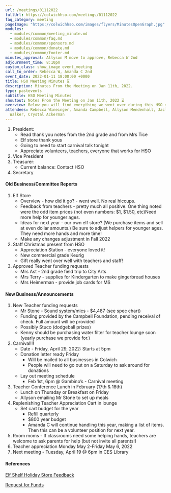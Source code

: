 ```yaml
---
url: /meetings/01112022
fullUrl: https://colwichhso.com/meetings/01112022
faq_category: meeting
pageImage: "https://colwichhso.com/images/flyers/MinutesOpenGraph.jpg"
modules:
  - modules/common/meeting_minute.md
  - modules/common/faq.md
  - modules/common/sponsors.md
  - modules/common/donate.md
  - modules/common/footer.md
minutes_approval: Allyson M move to approve, Rebecca W 2nd
adjournment_time: 8:10pm
custom_class: show_image event_meeting
call_to_order: Rebecca W, Amanda C 2nd
event_date: 2022-01-11 18:00:00 +0000
title: HSO Meeting Minutes ⌛
description: Minutes From the Meeting on Jan 11th, 2022.
type: pastevents
subtitle: HSO Meeting Minutes
shoutout: Notes From the Meeting on Jan 11th, 2022 ⌛
overview: Below you will find everything we went over during this HSO meeting.
attendees: Rebecca Wineinger, Amanda Campbell, Allyson Mendenhall, Jaclyn
  Walker, Crystal Ackerman
---
```

1. President:
   * Read thank you notes from the 2nd grade and from Mrs Tice
   * Elf store thank yous
   * Going to need to start carnival talk tonight
   * Appreciate volunteers, teachers, everyone that works for HSO
3. Vice President
3. Treasurer:
   * Current balance: Contact HSO
4. Secretary

#### Old Business/Committee Reports

1. Elf Store
   * Overview - how did it go? - went well. No real hiccups.
   * Feedback from teachers - pretty much all positive. One thing noted were the odd item prices (not even numbers: $1, $1.50, etc)Need more help for younger ages.
   * Ideas for next year - our own elf store? (We purchase items and sell at even dollar amounts.) Be sure to adjust helpers for younger ages. They need more hands and more time!
   * Make any changes adjustment in Fall 2022
2. Staff Christmas present from HSO
   * Appreciation Station - everyone loved it!
   * New commercial grade Keurig
   * Gift really went over well with teachers and staff!
3. Approved Teacher funding requests
   * Mrs Ast - 2nd grade field trip to City Arts
   * Mrs Terry - supplies for Kindergarten to make gingerbread houses
   * Mrs Heimerman - provide job cards for MS

#### New Business/Announcements

1. New Teacher funding requests
      * Mr Stone - Sound system/mics - $4,487 (see spec chart)
      * Funding provided by the Campbell Foundation, pending receival of check. Full amount will be provided
      * Possibly Stuco (dodgeball prizes)
      * Kenny should be purchasing water filter for teacher lounge soon (yearly purchase we provide for.)
2. Carnival!!!
      * Date - Friday, April 29, 2022: Starts at 5pm
      * Donation letter ready Friday
          * Will be mailed to all businesses in Colwich
          * People will need to go out on a Saturday to ask around for donations
      * Lay out meeting schedule
          *  Feb 1st, 6pm @ Gambino’s - Carnival meeting
3. Teacher Conference Lunch in February (17th & 18th)
      * Lunch on Thursday or Breakfast on Friday
      * Allyson emailing Mr Stone to set up meals
4. Replenishing Teacher Appreciation Cart in lounge
      * Set cart budget for the year
          * Refill quarterly
          * $800 year budget
          * Amanda C will continue handling this year, making a list of items. Then this can be a volunteer position for next year.
5. Room moms - If classrooms need some helping hands, teachers are welcome to ask parents for help (but not invite all parents!)
6. Teacher appreciation Monday May 2-Friday May 6, 2022
7. Next meeting - Tuesday, April 19 @ 6pm in CES Library

#### References

[Elf Shelf Holiday Store Feedback](https://docs.google.com/spreadsheets/d/1_K8sk5NszWbUx8Z6EChu5f3kKYfNa5XHC0JRh1Ld-zU/edit?usp=sharing)

[Request for Funds](https://docs.google.com/spreadsheets/d/1Fsr9Aol2_0RJlKE1vPRXktEcBS6kFGhf6avzNnoyKHo/edit?usp=sharing)